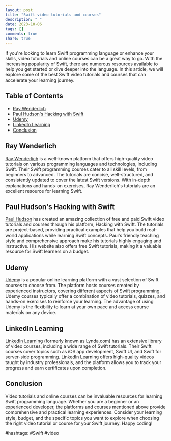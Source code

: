 ```yaml
---
layout: post
title: "Swift video tutorials and courses"
description: " "
date: 2023-10-06
tags: []
comments: true
share: true
---
```


If you're looking to learn Swift programming language or enhance your skills, video tutorials and online courses can be a great way to go. With the increasing popularity of Swift, there are numerous resources available to help you get started or dive deeper into the language. In this article, we will explore some of the best Swift video tutorials and courses that can accelerate your learning journey.

## Table of Contents
- [Ray Wenderlich](#ray-wenderlich)
- [Paul Hudson's Hacking with Swift](#paul-hudsons-hacking-with-swift)
- [Udemy](#udemy)
- [LinkedIn Learning](#linkedin-learning)
- [Conclusion](#conclusion)

## Ray Wenderlich
[Ray Wenderlich](https://www.raywenderlich.com) is a well-known platform that offers high-quality video tutorials on various programming languages and technologies, including Swift. Their Swift programming courses cater to all skill levels, from beginners to advanced. The tutorials are concise, well-structured, and consistently updated to cover the latest Swift versions. With in-depth explanations and hands-on exercises, Ray Wenderlich's tutorials are an excellent resource for learning Swift.

## Paul Hudson's Hacking with Swift
[Paul Hudson](https://www.hackingwithswift.com) has created an amazing collection of free and paid Swift video tutorials and courses through his platform, Hacking with Swift. The tutorials are project-based, providing practical examples that help you build real-world applications while learning Swift concepts. Paul's friendly teaching style and comprehensive approach make his tutorials highly engaging and instructive. His website also offers free Swift tutorials, making it a valuable resource for Swift learners on a budget.

## Udemy
[Udemy](https://www.udemy.com) is a popular online learning platform with a vast selection of Swift courses to choose from. The platform hosts courses created by experienced instructors, covering different aspects of Swift programming. Udemy courses typically offer a combination of video tutorials, quizzes, and hands-on exercises to reinforce your learning. The advantage of using Udemy is the flexibility to learn at your own pace and access course materials on any device.

## LinkedIn Learning
[LinkedIn Learning](https://www.linkedin.com/learning) (formerly known as Lynda.com) has an extensive library of video courses, including a wide range of Swift tutorials. Their Swift courses cover topics such as iOS app development, Swift UI, and Swift for server-side programming. LinkedIn Learning offers high-quality videos taught by industry professionals, and the platform allows you to track your progress and earn certificates upon completion.

## Conclusion
Video tutorials and online courses can be invaluable resources for learning Swift programming language. Whether you are a beginner or an experienced developer, the platforms and courses mentioned above provide comprehensive and practical learning experiences. Consider your learning style, budget, and the specific topics you want to explore when choosing the right video tutorial or course for your Swift journey. Happy coding!

#hashtags: #Swift #video